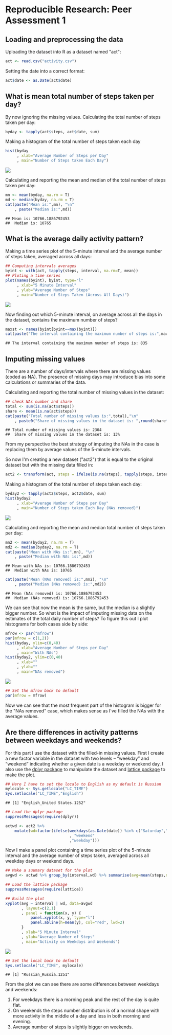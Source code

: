 # Reproducible Research: Peer Assessment 1


## Loading and preprocessing the data

Uploading the dataset into R as a dataset named "act":

```r
act <- read.csv("activity.csv")
```

Setting the date into a correct format:

```r
act$date <- as.Date(act$date)
```

## What is mean total number of steps taken per day?

By now ignoring the missing values.
Calculating the total number of steps taken per day:

```r
byday <- tapply(act$steps, act$date, sum)
```

Making a histogram of the total number of steps taken each day


```r
hist(byday
     , xlab="Average Number of Steps per Day"
     , main="Number of Steps taken Each Day")
```

![](PA1_template_files/figure-html/hist-1.png)

Calculating and reporting the mean and median of the total number of steps taken per day:

```r
mn <- mean(byday, na.rm = T)
md <- median(byday, na.rm = T)
cat(paste("Mean is:",mn), "\n"
    , paste("Median is:",md))
```

```
## Mean is: 10766.1886792453 
##  Median is: 10765
```

## What is the average daily activity pattern?

Making a time series plot of the 5-minute interval and the average number of steps taken, averaged across all days:

```r
## Computing intervals averages
byint <- with(act, tapply(steps, interval, na.rm=T, mean))
## Ploting a time series
plot(names(byint), byint, type="l"
     , xlab="5 Minute Interval"
     , ylab="Average Number of Steps"
     , main="Number of Steps Taken (Across All Days)")
```

![](PA1_template_files/figure-html/plot-1.png)

Now finding out which 5-minute interval, on average across all the days in the dataset, contains the maximum number of steps?

```r
maxst <- names(byint[byint==max(byint)])
cat(paste("The interval containing the maximum number of steps is:",maxst))
```

```
## The interval containing the maximum number of steps is: 835
```

## Imputing missing values

There are a number of days/intervals where there are missing values (coded as NA). The presence of missing days may introduce bias into some calculations or summaries of the data.

Calculating and reporting the total number of missing values in the dataset:

```r
## check NAs number and share
total <- sum(is.na(act$steps))
share <- mean(is.na(act$steps))
cat(paste("Total number of missing values is:",total),"\n"
    , paste0("Share of missing values in the dataset is: ",round(share*100),"%"))
```

```
## Total number of missing values is: 2304 
##  Share of missing values in the dataset is: 13%
```

From my perspective the best strategy of imputing the NAs in the case is replacing them by average values of the 5-minute intervals.

So now I'm creating a new dataset ("act2") that is equal to the original dataset but with the missing data filled in:

```r
act2 <- transform(act, steps = ifelse(is.na(steps), tapply(steps, interval, na.rm=T, mean), steps))
```

Making a histogram of the total number of steps taken each day:

```r
byday2 <- tapply(act2$steps, act2$date, sum)
hist(byday2
     , xlab="Average Number of Steps per Day"
     , main="Number of Steps taken Each Day (NAs removed)")
```

![](PA1_template_files/figure-html/hist2-1.png)

Calculating and reporting the mean and median total number of steps taken per day:

```r
mn2 <- mean(byday2, na.rm = T)
md2 <- median(byday2, na.rm = T)
cat(paste("Mean with NAs is:",mn), "\n"
    , paste("Median with NAs is:",md))
```

```
## Mean with NAs is: 10766.1886792453 
##  Median with NAs is: 10765
```

```r
cat(paste("Mean (NAs removed) is:",mn2), "\n"
    , paste("Median (NAs removed) is:",md2))
```

```
## Mean (NAs removed) is: 10766.1886792453 
##  Median (NAs removed) is: 10766.1886792453
```

We can see that now the mean is the same, but the median is a slightly bigger number.
So what is the impact of imputing missing data on the estimates of the total daily number of steps?
To figure this out I plot histograms for both cases side by side:

```r
mfrow <- par("mfrow")
par(mfrow = c(1,2))
hist(byday, ylim=c(0,40)
     , xlab="Average Number of Steps per Day"
     , main="With NAs")
hist(byday2, ylim=c(0,40)
     , xlab=""
     , ylab=""
     , main="NAs removed")
```

![](PA1_template_files/figure-html/unnamed-chunk-9-1.png)

```r
## Set the mfrow back to default
par(mfrow = mfrow)
```

Now we can see that the most frequent part of the histogram is bigger for the "NAs removed" case, which makes sense as I've filled the NAs with the average values.

## Are there differences in activity patterns between weekdays and weekends?

For this part I use the dataset with the filled-in missing values.
First I create a new factor variable in the dataset with two levels – “weekday” and “weekend” indicating whether a given date is a weekday or weekend day. I also use the [dplyr package](https://cran.r-project.org/web/packages/dplyr/index.html) to manipulate the dataset and [lattice package](https://cran.r-project.org/web/packages/lattice/index.html) to make the plot. 

```r
## Here I have to set the locale to English as my default is Russian
mylocale <- Sys.getlocale("LC_TIME")
Sys.setlocale("LC_TIME","English")
```

```
## [1] "English_United States.1252"
```

```r
## Load the dplyr package
suppressMessages(require(dplyr))

actwd <- act2 %>% 
    mutate(wd=factor(ifelse(weekdays(as.Date(date)) %in% c("Saturday","Sunday")
                            , "weekend"
                            ,"weekday")))
```

Now I make a panel plot containing a time series plot of the 5-minute interval and the average number of steps taken, averaged across all weekday days or weekend days.

```r
## Make a suumary dataset for the plot
avgwd <- actwd %>% group_by(interval,wd) %>% summarise(avg=mean(steps,na.rm=T))

## Load the lattice package
suppressMessages(require(lattice))

## Build the plot
xyplot(avg ~ interval | wd, data=avgwd
       , layout=c(2,1)
       , panel = function(x, y) {
           panel.xyplot(x, y, type="l")
           panel.abline(h=mean(y), col="red", lwd=2)
       }
       , xlab="5 Minute Interval"
       , ylab="Average Number of Steps"
       , main="Activity on Weekdays and Weekends")
```

![](PA1_template_files/figure-html/xyplot-1.png)

```r
## Set the local back to default
Sys.setlocale("LC_TIME", mylocale)
```

```
## [1] "Russian_Russia.1251"
```

From the plot we can see there are some differences between weekdays and weekends:  
  1. For weekdays there is a morning peak and the rest of the day is quite flat.  
  2. On weekends the steps number distribution is of a normal shape with more activity in the middle of a day and less in both morning and evening.  
  3. Average number of steps is slightly bigger on weekends.

